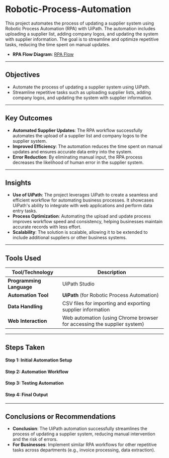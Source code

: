 # Robotic-Process-Automation
This project automates the process of updating a supplier system using Robotic Process Automation (RPA) with UiPath. The automation includes uploading a supplier list, adding company logos, and updating the system with supplier information. The goal is to streamline and optimize repetitive tasks, reducing the time spent on manual updates. 

- **RPA Flow Diagram**: [RPA Flow](https://github.com/SalazarHerna/Robotic-Process-Automation/blob/066c9088f1ec721a7e332e843c441f3b64c6ac78/Docs.%20%26%20Images/InClass%20Final%20RPA%20Flow%20Supplier%20System.jpg)

---
## Objectives

- Automate the process of updating a supplier system using UiPath.
- Streamline repetitive tasks such as uploading supplier lists, adding company logos, and updating the system with supplier information.

---
## Key Outcomes

- **Automated Supplier Updates**: The RPA workflow successfully automates the upload of a supplier list and company logos to the supplier system.
- **Improved Efficiency**: The automation reduces the time spent on manual updates and ensures accurate data entry into the system.
- **Error Reduction**: By eliminating manual input, the RPA process decreases the likelihood of human error in the supplier system.

---
## Insights

- **Use of UiPath**: The project leverages UiPath to create a seamless and efficient workflow for automating business processes. It showcases UiPath's ability to integrate with web applications and perform data entry tasks.
- **Process Optimization**: Automating the upload and update process improves workflow speed and consistency, helping businesses maintain accurate records with less effort.
- **Scalability**: The solution is scalable, allowing it to be extended to include additional suppliers or other business systems.

---
## Tools Used

| **Tool/Technology** | **Description**                                                |
|---------------------|----------------------------------------------------------------|
| **Programming Language** | UiPath Studio                                             |
| **Automation Tool**  | **UiPath** (for Robotic Process Automation)                   |
| **Data Handling**    | CSV files for importing and exporting supplier information    |
| **Web Interaction**  | Web automation (using Chrome browser for accessing the supplier system) |

---
## Steps Taken
#### Step 1: Initial Automation Setup
#### Step 2: Automation Workflow
#### Step 3: Testing Automation
#### Step 4: Final Output

---
## Conclusions or Recommendations

- **Conclusion**: The UiPath automation successfully streamlines the process of updating a supplier system, reducing manual intervention and the risk of errors.
- **For Businesses**: Implement similar RPA workflows for other repetitive tasks across departments (e.g., invoice processing, data extraction).




